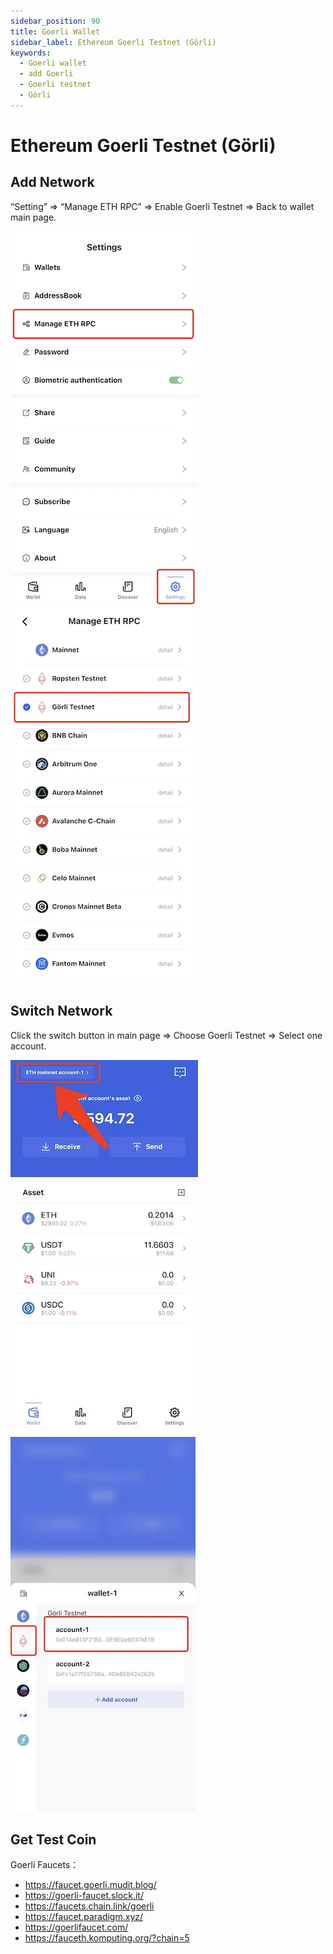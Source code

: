 ```yaml
---
sidebar_position: 90
title: Goerli Wallet
sidebar_label: Ethereum Goerli Testnet (Görli)
keywords:
  - Goerli wallet
  - add Goerli
  - Goerli testnet
  - Görli
---
```


# Ethereum Goerli Testnet (Görli)

## Add Network
“Setting” => “Manage ETH RPC” => Enable Goerli Testnet => Back to wallet main page.

![](../img/manage-eth-rpc.webp)![](../img/add-goerli.webp)


## Switch Network
Click the switch button in main page => Choose Goerli Testnet => Select one account.

![](../img/switch-network.webp)![](../img/switch-goerli.webp)


## Get Test Coin
Goerli Faucets：
* https://faucet.goerli.mudit.blog/
* https://goerli-faucet.slock.it/
* ​https://faucets.chain.link/goerli
* ​https://faucet.paradigm.xyz/
* https://goerlifaucet.com/
* https://fauceth.komputing.org/?chain=5

